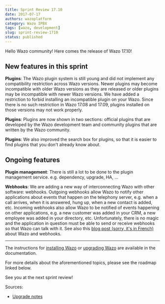 ```yaml
---
title: Sprint Review 17.10
date: 2017-07-17
authors: wazoplatform
category: Wazo IPBX
tags: [wazo, development]
slug: sprint-review-1710
status: published
---
```


Hello Wazo community! Here comes the release of Wazo 17.10!

## New features in this sprint

**Plugins**: The Wazo plugin system is still young and did not implement any compatibility restriction across Wazo versions. Newer plugins may become incompatible with older Wazo versions as they are released or older plugins may be incompatible with newer Wazo versions. We have added a restriction to forbid installing an incompatible plugin on your Wazo. Since there is no such restriction in Wazo 17.08 and 17.09, plugins installed on those versions may not work properly.

**Plugins**: Plugins are now shown in two sections: official plugins that are developed by the Wazo development team and community plugins that are written by the Wazo community.

**Plugins**: We also improved the search box for plugins, so that it is easier to find plugins that you don't already know about.

## Ongoing features

**Plugin management**: There is still a lot to be done to the plugin management service. e.g. dependency, upgrade, HA, ...

**Webhooks**: We are adding a new way of interconnecting Wazo with other software: webhooks. Outgoing webhooks allow Wazo to notify other applications about events that happen on the telephony server, e.g. when a call arrives, when it is answered, hung up, when a new contact is added, etc. Incoming webhooks also allow Wazo to be notified of events happening on other applications, e.g. a new customer was added in your CRM, a new employee was added in your directory, etc. Unfortunately, there is no magic and the application in question must be able to send or receive webhooks so that Wazo can talk with it. See also this [blog post (sorry, it's in French)](https://wazo-platform.org/blog/wazo-webhook) about Wazo and webhooks.

---

The instructions for [installing Wazo](/uc-doc/installation/install-system) or [upgrading Wazo](/uc-doc/upgrade/introduction) are available in the documentation.

For more details about the aforementioned topics, please see the roadmap linked below.

See you at the next sprint review!

<!-- truncate -->

Sources:

- [Upgrade notes](https://wazo.readthedocs.io/en/wazo-17.10/upgrade/upgrade.html#upgrade-notes)

